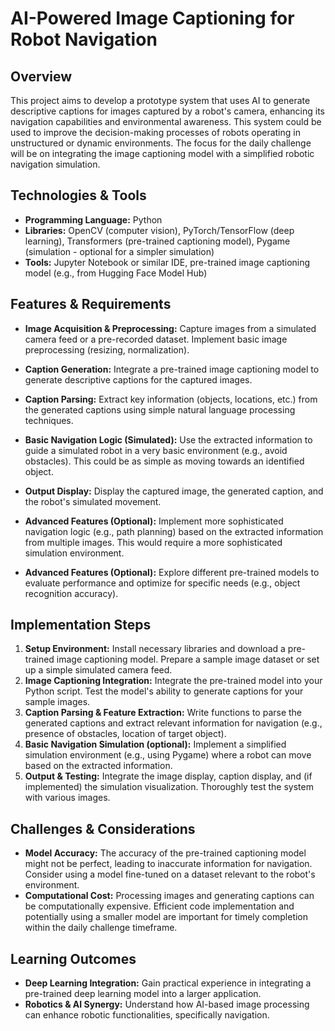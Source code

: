 # AI-Powered Image Captioning for Robot Navigation

## Overview

This project aims to develop a prototype system that uses AI to generate descriptive captions for images captured by a robot's camera, enhancing its navigation capabilities and environmental awareness.  This system could be used to improve the decision-making processes of robots operating in unstructured or dynamic environments.  The focus for the daily challenge will be on integrating the image captioning model with a simplified robotic navigation simulation.

## Technologies & Tools

* **Programming Language:** Python
* **Libraries:** OpenCV (computer vision), PyTorch/TensorFlow (deep learning), Transformers (pre-trained captioning model), Pygame (simulation - optional for a simpler simulation)
* **Tools:** Jupyter Notebook or similar IDE, pre-trained image captioning model (e.g., from Hugging Face Model Hub)


## Features & Requirements

- **Image Acquisition & Preprocessing:** Capture images from a simulated camera feed or a pre-recorded dataset. Implement basic image preprocessing (resizing, normalization).
- **Caption Generation:** Integrate a pre-trained image captioning model to generate descriptive captions for the captured images.
- **Caption Parsing:** Extract key information (objects, locations, etc.) from the generated captions using simple natural language processing techniques.
- **Basic Navigation Logic (Simulated):**  Use the extracted information to guide a simulated robot in a very basic environment (e.g., avoid obstacles).  This could be as simple as moving towards an identified object.
- **Output Display:** Display the captured image, the generated caption, and the robot's simulated movement.


- **Advanced Features (Optional):** Implement more sophisticated navigation logic (e.g., path planning) based on the extracted information from multiple images.  This would require a more sophisticated simulation environment.
- **Advanced Features (Optional):**  Explore different pre-trained models to evaluate performance and optimize for specific needs (e.g., object recognition accuracy).


## Implementation Steps

1. **Setup Environment:** Install necessary libraries and download a pre-trained image captioning model.  Prepare a sample image dataset or set up a simple simulated camera feed.
2. **Image Captioning Integration:** Integrate the pre-trained model into your Python script.  Test the model's ability to generate captions for your sample images.
3. **Caption Parsing & Feature Extraction:** Write functions to parse the generated captions and extract relevant information for navigation (e.g., presence of obstacles, location of target object).
4. **Basic Navigation Simulation (optional):**  Implement a simplified simulation environment (e.g., using Pygame) where a robot can move based on the extracted information.
5. **Output & Testing:** Integrate the image display, caption display, and (if implemented) the simulation visualization.  Thoroughly test the system with various images.


## Challenges & Considerations

- **Model Accuracy:** The accuracy of the pre-trained captioning model might not be perfect, leading to inaccurate information for navigation.  Consider using a model fine-tuned on a dataset relevant to the robot's environment.
- **Computational Cost:** Processing images and generating captions can be computationally expensive.  Efficient code implementation and potentially using a smaller model are important for timely completion within the daily challenge timeframe.


## Learning Outcomes

- **Deep Learning Integration:** Gain practical experience in integrating a pre-trained deep learning model into a larger application.
- **Robotics & AI Synergy:** Understand how AI-based image processing can enhance robotic functionalities, specifically navigation.

